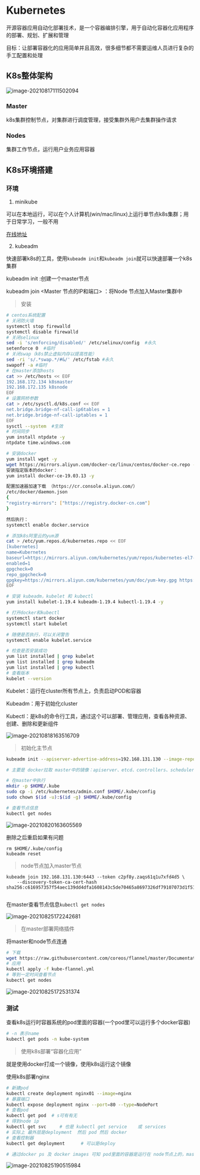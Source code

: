 # Kubernetes

开源容器应用自动化部署技术，是一个容器编排引擎，用于自动化容器化应用程序的部署、规划、扩展和管理

目标：让部署容器化的应用简单并且高效，很多细节都不需要运维人员进行复杂的手工配置和处理

## K8s整体架构

![image-20210817111502094](Kubernetes.assets/image-20210817111502094.png)

### Master

k8s集群控制节点，对集群进行调度管理，接受集群外用户去集群操作请求

### Nodes

集群工作节点，运行用户业务应用容器

 ## K8s环境搭建

### 环境



1. minikube

可以在本地运行，可以在个人计算机(win/mac/linux)上运行单节点k8s集群；用于日常学习，一般不用

[在线地址](https://kubernetes.io/zh/docs/tutorials/hello-minikube/)

2. kubeadm

快速部署k8s的工具，使用`kubeadm init`和`kubeadm join`就可以快速部署一个k8s集群

kubeadm init :创建一个master节点

kubeadm join <Master 节点的IP和端口> ：将Node 节点加入Master集群中



> 安装

```bash
# centos系统配置
# 关闭防火墙
systemctl stop firewalld
systemctl disable firewalld
# 关闭selinux
sed -i 's/enforcing/disabled/' /etc/selinux/config  #永久
setenforce 0  #临时
# 关闭swap（k8s禁止虚拟内存以提高性能）
sed -ri 's/.*swap.*/#&/' /etc/fstab #永久
swapoff -a #临时
# 在master添加hosts
cat >> /etc/hosts << EOF
192.168.172.134 k8smaster
192.168.172.135 k8snode
EOF
# 设置网桥参数
cat > /etc/sysctl.d/k8s.conf << EOF
net.bridge.bridge-nf-call-ip6tables = 1
net.bridge.bridge-nf-call-iptables = 1
EOF
sysctl --system  #生效
# 时间同步
yum install ntpdate -y
ntpdate time.windows.com

# 安装docker
yum install wget -y
wget https://mirrors.aliyun.com/docker-ce/linux/centos/docker-ce.repo -O /etc/yum.repos.d/docker-ce.repo
安装指定版本的docker：
yum install docker-ce-19.03.13 -y

配置加速器加速下载 （https://cr.console.aliyun.com/）
/etc/docker/daemon.json
{
"registry-mirrors": ["https://registry.docker-cn.com"]
}

然后执行：
systemctl enable docker.service
```



```bash
# 添加k8s阿里云的yum源
cat > /etc/yum.repos.d/kubernetes.repo << EOF
[kubernetes]
name=Kubernetes
baseurl=https://mirrors.aliyun.com/kubernetes/yum/repos/kubernetes-el7-x86_64
enabled=1
gpgcheck=0
repo_gpgcheck=0
gpgkey=https://mirrors.aliyun.com/kubernetes/yum/doc/yum-key.gpg https://mirrors.aliyun.com/kubernetes/yum/doc/rpm-package-key.gpg
EOF

# 安装 kubeadm，kubelet 和 kubectl
yum install kubelet-1.19.4 kubeadm-1.19.4 kubectl-1.19.4 -y

# 打开docker和kubectl
systemctl start docker
systemctl start kubelet

# 随便是否执行，可以关闭警告
systemctl enable kubelet.service

# 检查是否安装成功
yum list installed | grep kubelet
yum list installed | grep kubeadm
yum list installed | grep kubectl
# 查看版本
kubelet --version

```

Kubelet：运行在cluster所有节点上，负责启动POD和容器

Kubeadm：用于初始化cluster

Kubectl：是k8s的命令行工具，通过这个可以部署、管理应用，查看各种资源、创建、删除和更新组件

![image-20210818163516709](Kubernetes.assets/image-20210818163516709.png)

> 初始化主节点

```bash
kubeadm init --apiserver-advertise-address=192.168.131.130 --image-repository registry.aliyuncs.com/google_containers --kubernetes-version v1.19.4 --service-cidr=10.96.0.0/12 --pod-network-cidr=10.244.0.0/16

# 主要是 docker拉取 master中的镜像：apiserver、etcd、controllers、scheduler等 和k8s的一些镜像

# 在master中执行
mkdir -p $HOME/.kube
sudo cp -i /etc/kubernetes/admin.conf $HOME/.kube/config
sudo chown $(id -u):$(id -g) $HOME/.kube/config

# 查看节点信息
kubectl get nodes
```

![image-20210820163605569](Kubernetes.assets/image-20210820163605569.png)

删除之后重启如果有问题

```
rm $HOME/.kube/config
kubeadm reset
```



> node节点加入master节点

```
kubeadm join 192.168.131.130:6443 --token c2pf8y.zaqs61q1u7xfd4d5 \
    --discovery-token-ca-cert-hash sha256:c616957357f54aec139dd4dfa1608143c5de70465a8697326df79107073d1f51
    
```

在master查看节点信息`kubectl get nodes`

![image-20210825172242681](Kubernetes.assets/image-20210825172242681.png)

> 在master部署网络插件

将master和node节点连通

```bash
# 下载
wget https://raw.githubusercontent.com/coreos/flannel/master/Documentation/kube-flannel.yml
# 应用
kubectl apply -f kube-flannel.yml
# 等到一定时间查看节点
kubectl get nodes
```

![image-20210825172531374](Kubernetes.assets/image-20210825172531374.png)



### 测试

查看k8s运行时容器系统的pod里面的容器(一个pod里可以运行多个docker容器)

```bash
# -n 表示name
kubectl get pods -n kube-system
```

> 使用k8s部署“容器化应用”

就是使用docker打成一个镜像，使用k8s运行这个镜像



使用k8s部署nginx

```bash
# 新建pod
kubectl create deployment nginx01 --image=nginx
# 暴露端口
kubectl expose deployment nginx --port=80 --type=NodePort
# 查看pod
kubectl get pod  # s可有有无
# 得到node ip
kubectl get svc		# 也是 kubectl get service	或 services
# 实际上 最外层是deployment  然后 pod 然后 docker
# 查看控制器
kubectl get deployment		# 可以是deploy

# 通过docker ps 及 docker images 可知 pod里面的容器是运行在 node节点上的，master节点不会运行
```

![image-20210825190515984](Kubernetes.assets/image-20210825190515984.png)

